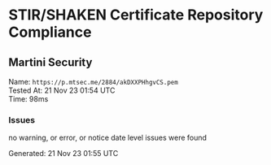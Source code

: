# STIR/SHAKEN Certificate Repository Compliance

## Martini Security

Name: `https://p.mtsec.me/2884/akDXXPHhgvCS.pem`\
Tested At: 21 Nov 23 01:54 UTC\
Time: 98ms

### Issues

no warning, or error, or notice date level issues were found

Generated: 21 Nov 23 01:55 UTC